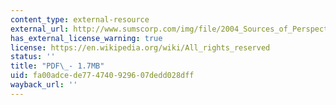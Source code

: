 ```yaml
---
content_type: external-resource
external_url: http://www.sumscorp.com/img/file/2004_Sources_of_Perspective.pdf
has_external_license_warning: true
license: https://en.wikipedia.org/wiki/All_rights_reserved
status: ''
title: "PDF\_- 1.7MB"
uid: fa00adce-de77-4740-9296-07dedd028dff
wayback_url: ''
---
```

